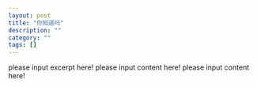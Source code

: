 ```yaml
---
layout: post
title: "你知道吗"
description: ""
category: ""
tags: []
---
```

please input excerpt here!
please input content here!
please input content here!
